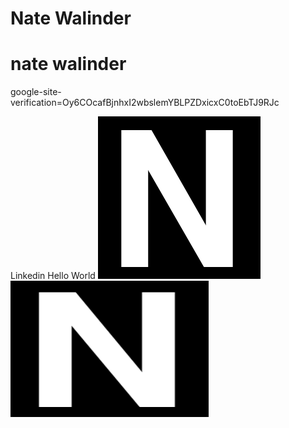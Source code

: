 # Nate Walinder
# nate walinder
google-site-verification=Oy6COcafBjnhxI2wbslemYBLPZDxicxC0toEbTJ9RJc

Linkedin
Hello World
![alt text](https://github.com/njw5/njw5.github.io/blob/main/favicon.png)
<img src="https://github.com/njw5/njw5.github.io/blob/main/favicon.png" alt="3D HTML" width="317" height="218">
